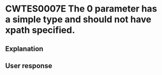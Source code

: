 # CWTES0007E The 0 parameter has a simple type and should not have xpath specified.

## Explanation

## User response